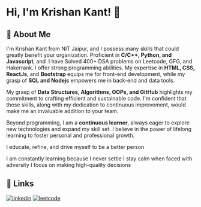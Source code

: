 
# Hi, I'm Krishan Kant! 👋


## 🚀 About Me

I'm Krishan Kant from NIT Jaipur, and I possess many skills that could greatly benefit your organization. Proficient in **C/C++, Python, and Javascript**, and  I have Solved 400+ DSA problems on Leetcode, GFG, and Hakerrank. I offer strong programming abilities. My expertise in **HTML, CSS, ReactJs**, and **Bootstrap** equips me for front-end development, while my grasp of **SQL and Nodejs** empowers me in back-end and data tools.

My grasp of **Data Structures, Algorithms, OOPs, and GitHub** highlights my commitment to crafting efficient and sustainable code. I'm confident that these skills, along with my dedication to continuous improvement, would make me an invaluable addition to your team.

Beyond programming, I am a **continuous learner**, always eager to explore new technologies and expand my skill set. I believe in the power of lifelong learning to foster personal and professional growth.

I educate, refine, and drive myself to be a better person

I am constantly learning because I never settle
I stay calm when faced with adversity
I focus on making high-quality decisions


## 🔗 Links

[![linkedin](https://img.shields.io/badge/linkedin-0A66C2?style=for-the-badge&logo=linkedin&logoColor=white)](https://www.linkedin.com/in/krishan-kant-2828aa217/)
[![leetcode](https://img.shields.io/badge/leetcode-FFA116?style=for-the-badge&logo=leetcode&logoColor=white)]([https://leetcode.com/](https://leetcode.com/krishan_kant15/)https://leetcode.com/krishan_kant15/)




